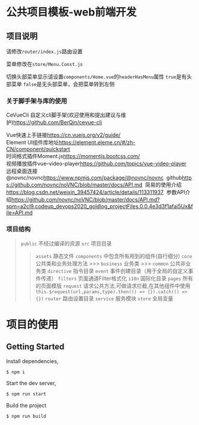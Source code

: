 # 公共项目模板-web前端开发
## 项目说明

请修改`router/index.js`路由设置  

菜单修改在`store/Menu.Const.js`  

切换头部菜单显示请设置`components/Home.vue`的`headerHasMenu`属性 `true`是有头部菜单 `false`是无头部菜单，会把菜单转到左侧

### 关于脚手架与库的使用  

CeVueCli 自定义cli脚手架(欢迎使用和提出建议与维护)<https://github.com/BerQin/cevue-cli>  

Vue快速上手链接<https://cn.vuejs.org/v2/guide/>  
Element UI组件库地址<https://element.eleme.cn/#/zh-CN/component/quickstart>  
时间格式插件Moment.js<https://momentjs.bootcss.com/>  
视频播放插件vue-video-player<https://github.com/topics/vue-video-player>  
远程桌面连接@novnc/novnc<https://www.npmjs.com/package/@novnc/novnc>&nbsp;&nbsp;github<https://github.com/novnc/noVNC/blob/master/docs/API.md>&nbsp;&nbsp;简易的使用介绍<https://blog.csdn.net/weixin_39457424/article/details/113311937>&nbsp;&nbsp;参数API介绍<https://github.com/novnc/noVNC/blob/master/docs/API.md?spm=a2cl9.codeup_devops2020_goldlog_projectFiles.0.0.4e3d3f1afai5Ux&file=API.md>  

### 项目结构

> `public` 不经过编译的资源
> `src` 项目目录
  >> `assets` 静态文件
  >> `components` 中包含所有用到的组件(自行细分) 
  >> `core` 公共类和业务处理方法
    >>> `business` 业务类
    >>> `common` 公共非业务类
  >> `directive` 指令目录
  >> `event` 事件创建目录（用于全局的自定义事件传递）
  >> `filters` 页面通道Filter格式化
  >> `i18n` 国际化目录
  >> `pages` 所有的页面模版
  >> `request` 请求公共方法,可做请求拦截,在其他组件中使用 `this.$request(url,params,type).then(() => {}).catch(() => {})`
  >> `router` 路由设置目录
  >> `service` 服务模块
  >> `store` 全局变量

# 项目的使用
## Getting Started

Install dependencies,

```bash
$ npm i
```

Start the dev server,

```bash
$ npm run start
```

Build the project

```bash
$ npm run build
```
